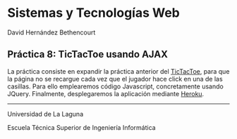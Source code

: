 Sistemas y Tecnologías Web
==========================
David Hernández Bethencourt

Práctica 8: TicTacToe usando AJAX
---------------------------------
La práctica consiste en expandir la práctica anterior del [TicTacToe](https://github.com/DavidHerBet/SYTW-pr7-SinatraDataMapper), para que la página no se recargue cada vez que el jugador hace click en una de las casillas.
Para ello emplearemos código Javascript, concretamente usando JQuery.
Finalmente, desplegaremos la aplicación mediante [Heroku](http://www.heroku.com/).


---

Universidad de La Laguna  

Escuela Técnica Superior de Ingeniería Informática
